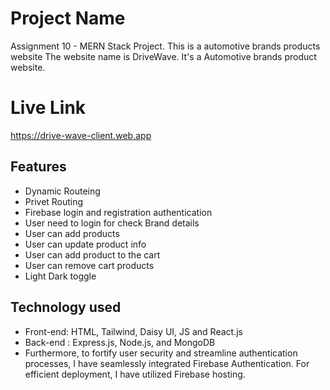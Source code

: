 # Project Name

Assignment 10 - MERN Stack Project. This is a automotive brands products website
The website name is DriveWave. It's a Automotive brands product website.

# Live Link

https://drive-wave-client.web.app

## Features

- Dynamic Routeing
- Privet Routing
- Firebase login and registration authentication
- User need to login for check Brand details
- User can add products
- User can update product info
- User can add product to the cart
- User can remove cart products
- Light Dark toggle

## Technology used
- Front-end: HTML, Tailwind, Daisy UI, JS and React.js
- Back-end : Express.js, Node.js, and MongoDB
- Furthermore, to fortify user security and streamline authentication processes, I have seamlessly integrated Firebase Authentication. For efficient deployment, I have utilized Firebase hosting.
